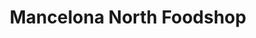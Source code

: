 ---
title: "Mancelona North Foodshop"
url: /mancelona/mancelona-north-foodshop/
shop: Lebensmittel
---